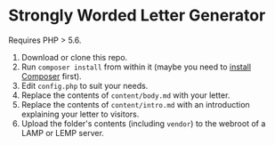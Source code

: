 # Strongly Worded Letter Generator

Requires PHP > 5.6.

1. Download or clone this repo.
2. Run `composer install` from within it (maybe you need to [install Composer](https://getcomposer.org) first).
3. Edit `config.php` to suit your needs.
4. Replace the contents of `content/body.md` with your letter.
5. Replace the contents of `content/intro.md` with an introduction explaining your letter to visitors.
6. Upload the folder's contents (including `vendor`) to the webroot of a LAMP or LEMP server.
